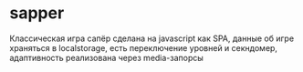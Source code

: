 # sapper
Классическая игра сапёр сделана на javascript как SPA, данные об игре храняться в localstorage, есть переключение уровней и секндомер, адаптивность реализована через media-запорсы
